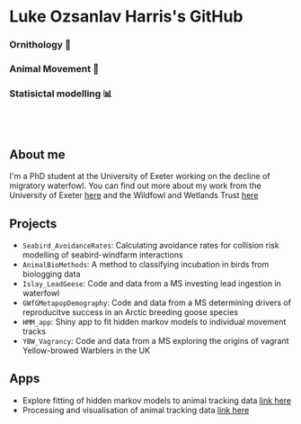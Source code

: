 # Luke Ozsanlav Harris's GitHub 
### Ornithology 🦢
### Animal Movement 🐾
### Statisictal modelling 📊

<br/>
<br/>

## About me
I'm a PhD student at the University of Exeter working on the decline of migratory waterfowl. You can find out more about my work from the University of Exeter [here](https://biosciences.exeter.ac.uk/staff/profile/index.php?web_id=Luke_Ozsanlav-Harris) and the Wildfowl and Wetlands Trust [here](https://www.wwt.org.uk/our-work/wetland-conservation-unit/meet-the-team/luke-ozsanlav-harris/)

## Projects
- `Seabird_AvoidanceRates`: Calculating avoidance rates for collision risk modelling of seabird-windfarm interactions 
- `AnimalBioMethods`: A method to classifying incubation in birds from biologging data
- `Islay_LeadGeese`: Code and data from a MS investing lead ingestion in waterfowl
- `GWfGMetapopDemography`: Code and data from a MS determining drivers of reproducitve success in an Arctic breeding goose species
- `HMM_app`: Shiny app to fit hidden markov models to individual movement tracks
- `YBW_Vagrancy`: Code and data from a MS exploring the origins of vagrant Yellow-browed Warblers in the UK

## Apps
- Explore fitting of hidden markov models to animal tracking data [link here](https://lukeozsanlav.shinyapps.io/hmm_explorer/)
- Processing and visualisation of animal tracking data [link here](https://lukeozsanlav.shinyapps.io/exmove_explorer/)
